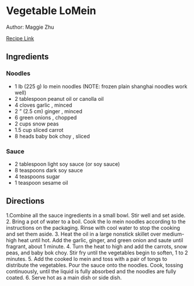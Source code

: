 # Vegetable LoMein

Author: Maggie Zhu

[Recipe Link](https://omnivorescookbook.com/wprm_print/22890)

## Ingredients

### Noodles 

- 1 lb (225 g) lo mein noodles (NOTE: frozen plain shanghai noodles work well)
- 2 tablespoon peanut oil or canolla oil 
- 4 cloves garlic , minced
- 2 ” (2.5 cm) ginger , minced
- 6 green onions , chopped
- 2 cups snow peas
- 1.5 cup sliced carrot
- 8 heads baby bok choy , sliced

### Sauce

- 2 tablespoon light soy sauce (or soy sauce)
- 8 teaspoons dark soy sauce
- 4 teaspoons sugar
- 1 teaspoon sesame oil

## Directions 

1.Combine all the sauce ingredients in a small bowl. Stir well and set aside.
2. Bring a pot of water to a boil. Cook the lo mein noodles according to the instructions on the packaging. Rinse with cool water to stop the cooking and set them aside.
3. Heat the oil in a large nonstick skillet over medium-high heat until hot. Add the garlic, ginger, and green onion and saute until fragrant, about 1 minute.
4. Turn the heat to high and add the carrots, snow peas, and baby bok choy. Stir fry until the vegetables begin to soften, 1 to 2 minutes.
5. Add the cooked lo mein and toss with a pair of tongs to distribute the vegetables. Pour the sauce onto the noodles. Cook, tossing continuously, until the liquid is fully absorbed and the noodles are fully coated.
6. Serve hot as a main dish or side dish.